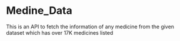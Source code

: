 # Medine_Data
This is an API to fetch the information of any medicine from the given dataset which has over 17K medicines listed
